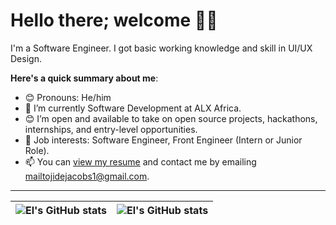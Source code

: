 # Hello there; welcome 👋🏾

I'm a Software Engineer. I got basic working knowledge and skill in UI/UX Design.

**Here's a quick summary about me**:

- 😊 Pronouns: He/him
- 🌱 I’m currently Software Development at ALX Africa.
- 😊 I’m open and available to take on open source projects, hackathons, internships, and entry-level opportunities.
- 💼 Job interests: Software Engineer, Front Engineer (Intern or Junior Role).
- 📫 You can [view my resume](#) and contact me by emailing mailtojidejacobs1@gmail.com.

---

| <img align="center" src="https://github-readme-stats.vercel.app/api?username=el-jakes&show_icons=true&include_all_commits=true&hide_border=true" alt="El's GitHub stats" /> | <img align="center" src="https://github-readme-stats.vercel.app/api/top-langs/?username=el-jakes&langs_count=8&layout=compact&hide_border=true" alt="El's GitHub stats" /> |
| ------------- | ------------- |
